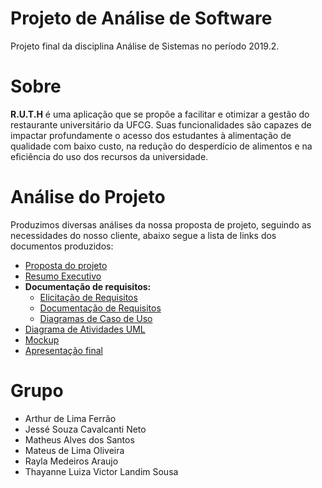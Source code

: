 # Projeto de Análise de Software

Projeto final da disciplina Análise de Sistemas no período 2019.2.

# Sobre

**R.U.T.H** é uma aplicação que se propõe a facilitar e otimizar a gestão do restaurante universitário da UFCG. Suas funcionalidades são capazes de impactar profundamente o acesso dos estudantes à alimentação de qualidade com baixo custo, na redução do desperdício de alimentos e na eficiência do uso dos recursos da universidade.

# Análise do Projeto

Produzimos diversas análises da nossa proposta de projeto, seguindo as necessidades do nosso cliente, abaixo segue a lista de links dos documentos produzidos:

- [Proposta do projeto](1.%20Proposta%20do%20Projeto%20(folder).pdf)
- [Resumo Executivo](2.%20Resumo%20Executivo.pdf)
- **Documentação de requisitos:**
  - [Elicitação de Requisitos](3.%20Elicitação%20de%20Requisitos.pdf)
  - [Documentação de Requisitos](4.1.%20Documentação%20de%20Requisitos.pdf)
  - [Diagramas de Caso de Uso](4.2.%20Diagrama%20de%20Casos%20de%20Uso.pdf)
- [Diagrama de Atividades UML](5.%20Diagrama%20de%20Atividades%20UML.pdf)
- [Mockup]()
- [Apresentação final]()

# Grupo

- Arthur de Lima Ferrão
- Jessé Souza Cavalcanti Neto
- Matheus Alves dos Santos
- Mateus de Lima Oliveira
- Rayla Medeiros Araujo
- Thayanne Luiza Victor Landim Sousa
